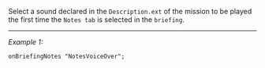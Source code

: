 Select a sound declared in the `Description.ext` of the mission to be played the first time the `Notes tab` is selected in the `briefing`.


---
*Example 1:*
```sqf
onBriefingNotes "NotesVoiceOver";
```